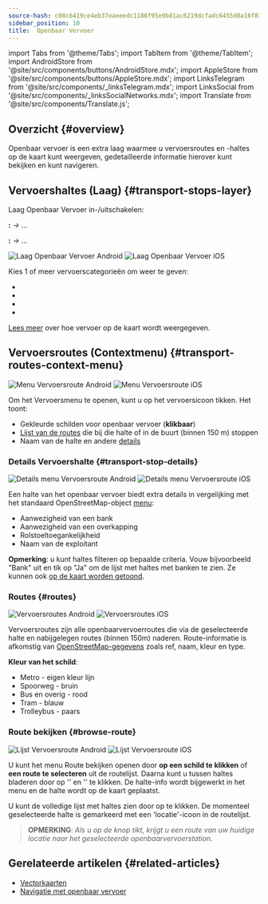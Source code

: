 ```yaml
---
source-hash: c08c6419ce4eb37eaeeedc1186f95e9b81ac6219dcfadc6455d0a16f81b7bdd4
sidebar_position: 10
title:  Openbaar Vervoer
---
```

import Tabs from '@theme/Tabs';
import TabItem from '@theme/TabItem';
import AndroidStore from '@site/src/components/buttons/AndroidStore.mdx';
import AppleStore from '@site/src/components/buttons/AppleStore.mdx';
import LinksTelegram from '@site/src/components/_linksTelegram.mdx';
import LinksSocial from '@site/src/components/_linksSocialNetworks.mdx';
import Translate from '@site/src/components/Translate.js';



## Overzicht {#overview}

Openbaar vervoer is een extra laag waarmee u vervoersroutes en -haltes op de kaart kunt weergeven, gedetailleerde informatie hierover kunt bekijken en kunt navigeren.

## Vervoershaltes (Laag) {#transport-stops-layer}

Laag Openbaar Vervoer in-/uitschakelen:

**<Translate android="true" ids="android_button_seq"/>:** *<Translate android="true" ids="shared_string_menu,configure_map,rendering_category_transport"/> →* &#8230;

<p> </p>

**<Translate ios="true" ids="ios_button_seq"/>:** *<Translate ios="true" ids="shared_string_menu,configure_map,rendering_category_transport"/> →* &#8230;

<p> </p>

![Laag Openbaar Vervoer Android](@site/static/img/map/pt_layer_android.png) ![Laag Openbaar Vervoer iOS](@site/static/img/map/pt_layer_ios.png)

Kies 1 of meer vervoerscategorieën om weer te geven:

- <Translate android="true" ids="rendering_attr_transportStops_name"/>
- <Translate android="true" ids="rendering_attr_publicTransportMode_name"/>
- <Translate android="true" ids="rendering_attr_tramTrainRoutes_name"/>
- <Translate android="true" ids="rendering_attr_subwayMode_name"/>

[Lees meer](../map/vector-maps.md#transport) over hoe vervoer op de kaart wordt weergegeven.


## Vervoersroutes (Contextmenu) {#transport-routes-context-menu}

![Menu Vervoersroute Android](@site/static/img/map/pt_routemenu_android.png) ![Menu Vervoersroute iOS](@site/static/img/map/pt_routemenu_ios.png)

Om het Vervoersmenu te openen, kunt u op het vervoersicoon tikken. Het toont:

- Gekleurde schilden voor openbaar vervoer (**klikbaar**)
- [Lijst van de routes](#routes) die bij die halte of in de buurt (binnen 150 m) stoppen
- Naam van de halte en andere [details](#transport-stop-details)

### Details Vervoershalte {#transport-stop-details}

![Details menu Vervoersroute Android](@site/static/img/map/pt_routemenu_details_android.png) ![Details menu Vervoersroute iOS](@site/static/img/map/pt_routemenu_details_ios.png)

Een halte van het openbaar vervoer biedt extra details in vergelijking met het standaard OpenStreetMap-object [menu](../map/map-context-menu.md#details):

- Aanwezigheid van een bank
- Aanwezigheid van een overkapping
- Rolstoeltoegankelijkheid
- Naam van de exploitant

**Opmerking**: u kunt haltes filteren op bepaalde criteria. Vouw bijvoorbeeld "Bank" uit en tik op "Ja" om de lijst met haltes met banken te zien. Ze kunnen ook [op de kaart worden getoond](../map/point-layers-on-map.md#points-of-interest-pois).


### Routes {#routes}

![Vervoersroutes Android](@site/static/img/map/pt_routes_android.png) ![Vervoersroutes iOS](@site/static/img/map/pt_routes_ios.png)

Vervoersroutes zijn alle openbaarvervoerroutes die via de geselecteerde halte en nabijgelegen routes (binnen 150m) naderen. Route-informatie is afkomstig van [OpenStreetMap-gegevens](https://wiki.openstreetmap.org/wiki/Public_transport) zoals ref, naam, kleur en type.

**Kleur van het schild**:

- Metro - eigen kleur lijn
- Spoorweg - bruin
- Bus en overig - rood
- Tram - blauw
- Trolleybus - paars

### Route bekijken {#browse-route}

![Lijst Vervoersroute Android](@site/static/img/map/pt_route_list_android.png)  ![Lijst Vervoersroute iOS](@site/static/img/map/pt_route_list_ios.png)

U kunt het menu Route bekijken openen door **op een schild te klikken** of **een route te selecteren** uit de routelijst. Daarna kunt u tussen haltes bladeren door op '<Translate android="true" ids="shared_string_previous"/>' en '<Translate android="true" ids="shared_string_next"/>' te klikken. De halte-info wordt bijgewerkt in het menu en de halte wordt op de kaart geplaatst.

U kunt de volledige lijst met haltes zien door op <Translate android="true" ids="rendering_category_details"/> te klikken. De momenteel geselecteerde halte is gemarkeerd met een 'locatie'-icoon in de routelijst.

> **OPMERKING**: *Als u op de knop <Translate android="true" ids="get_directions"/> tikt, krijgt u een route van uw huidige locatie naar het geselecteerde openbaarvervoerstation.*


## Gerelateerde artikelen {#related-articles}

- [Vectorkaarten](../map/vector-maps.md)
- [Navigatie met openbaar vervoer](../navigation/routing/public-transport-navigation.md)